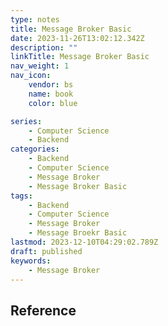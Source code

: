 ```yaml
---
type: notes
title: Message Broker Basic
date: 2023-11-26T13:02:12.342Z
description: ""
linkTitle: Message Broker Basic
nav_weight: 1
nav_icon:
    vendor: bs
    name: book
    color: blue

series:
    - Computer Science
    - Backend
categories:
    - Backend
    - Computer Science
    - Message Broker
    - Message Broker Basic
tags:
    - Backend
    - Computer Science
    - Message Broker
    - Message Broekr Basic
lastmod: 2023-12-10T04:29:02.789Z
draft: published
keywords:
    - Message Broker
---
```


## Reference
